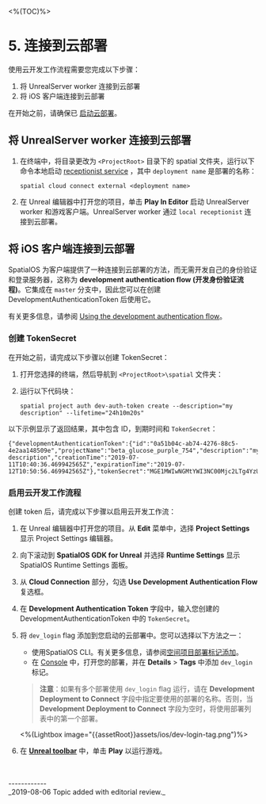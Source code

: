 <%(TOC)%>

# 5. 连接到云部署

使用云开发工作流程需要您完成以下步骤：

1. 将 UnrealServer worker 连接到云部署
2. 将 iOS 客户端连接到云部署

在开始之前，请确保已 [启动云部署](https://docs.improbable.io/unreal/latest/content/get-started/gdk-template#6-launch-a-cloud-deployment)。

## 将 UnrealServer worker 连接到云部署

1. 在终端中，将目录更改为 `<ProjectRoot>` 目录下的 spatial 文件夹，运行以下命令本地启动 [receptionist service](https://docs.improbable.io/reference/latest/cppsdk/using/connecting#connecting-a-managed-worker) ，其中 `deployment name` 是部署的名称：

    `spatial cloud connect external <deployment name>`
2. 在 Unreal 编辑器中打开您的项目，单击 **Play In Editor** 启动 UnrealServer worker 和游戏客户端。UnrealServer worker 通过 `local receptionist` 连接到云部署。

## 将 iOS 客户端连接到云部署

SpatialOS 为客户端提供了一种连接到云部署的方法，而无需开发自己的身份验证和登录服务器，这称为 **development authentication flow (开发身份验证流程)**。它集成在 `master` 分支中，因此您可以在创建 DevelopmentAuthenticationToken 后使用它。

有关更多信息，请参阅 [Using the development authentication flow](https://docs.improbable.io/reference/latest/shared/auth/development-authentication)。

### 创建 TokenSecret

在开始之前，请完成以下步骤以创建 TokenSecret：

1. 打开您选择的终端，然后导航到 `<ProjectRoot>\spatial` 文件夹：
2. 运行以下代码块：

    `spatial project auth dev-auth-token create --description="my description" --lifetime="24h10m20s"`

以下示例显示了返回结果，其中包含 ID，到期时间和 `TokenSecret`：
```
{"developmentAuthenticationToken":{"id":"0a51b04c-ab74-4276-88c5-4e2aa148509e","projectName":"beta_glucose_purple_754","description":"my description","creationTime":"2019-07-11T10:40:36.469942565Z","expirationTime":"2019-07-12T10:50:56.469942565Z"},"tokenSecret":"MGE1MWIwNGMtYWI3NC00Mjc2LTg4YzUtNGUyYWExNDg1MDllOjo0MGQyNzk0NC04YWMyLTRjMjQtOTc2MC03MGM3OTY3OTA0MDM="}
```

### 启用云开发工作流程

创建 token 后，请完成以下步骤以启用云开发工作流：

1. 在 Unreal 编辑器中打开您的项目。从 **Edit** 菜单中，选择 **Project Settings** 显示 Project Settings 编辑器。
2. 向下滚动到 **SpatialOS GDK for Unreal** 并选择 **Runtime Settings** 显示 SpatialOS Runtime Settings 面板。
3. 从 **Cloud Connection** 部分，勾选 **Use Development Authentication Flow** 复选框。
4. 在 **Development Authentication Token** 字段中，输入您创建的 DevelopmentAuthenticationToken 中的 `TokenSecret`。
5. 将 `dev_login` flag 添加到您启动的云部署中。您可以选择以下方法之一：
    - 使用SpatialOS CLI。有关更多信息，请参阅[空间项目部署标记添加](https://docs.improbable.io/reference/latest/shared/spatial-cli/spatial-project-deployment-tags-add)。
    - 在 [Console](https://console.improbable.io/projects) 中，打开您的部署，并在 **Details** > **Tags** 中添加 `dev_login` 标记。

    > **注意**：如果有多个部署使用 `dev_login` flag 运行，请在 **Development Deployment to Connect** 字段中指定要使用的部署的名称。否则，当 **Development Deployment to Connect** 字段为空时，将使用部署列表中的第一个部署。
    
    <%(Lightbox image="{{assetRoot}}assets/ios/dev-login-tag.png")%>
6. 在 **[Unreal toolbar](https://docs.improbable.io/unreal/latest/content/unreal-editor-interface/toolbars#unreal-toolbar)** 中，单击 **Play** 以运行游戏。

<br/>
<br/>------------<br/>
_2019-08-06 Topic added with editorial review._

